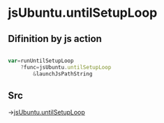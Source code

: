 # jsUbuntu.untilSetupLoop

## Difinition by js action

```js.js

var=runUntilSetupLoop
	?func=jsUbuntu.untilSetupLoop
		&launchJsPathString
```

## Src

->[jsUbuntu.untilSetupLoop](https://github.com/puutaro/CommandClick/blob/master/app/src/main/java/com/puutaro/commandclick/fragment_lib/terminal_fragment/js_interface/JsUbuntu.kt#L277)


